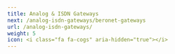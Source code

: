 ```yaml
---
title: Analog & ISDN Gateways
next: /analog-isdn-gateways/beronet-gateways
url: /analog-isdn-gateways/
weight: 5
icon: <i class="fa fa-cogs" aria-hidden="true"></i>
---
```

